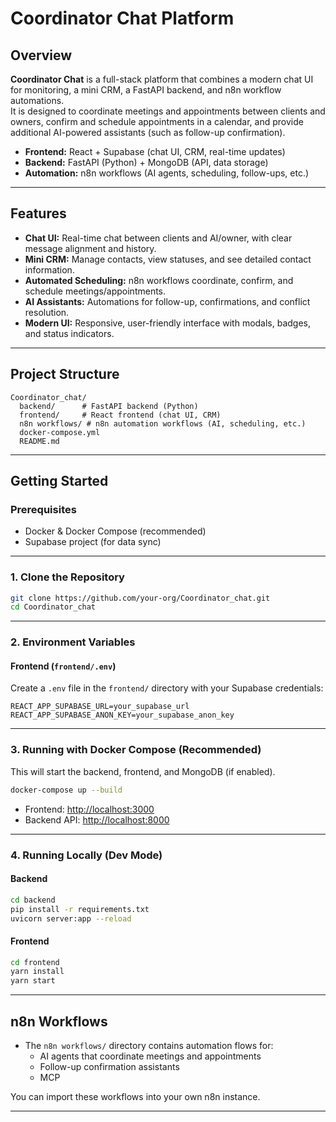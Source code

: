# Coordinator Chat Platform

## Overview

**Coordinator Chat** is a full-stack platform that combines a modern chat UI for monitoring, a mini CRM, a FastAPI backend, and n8n workflow automations.  
It is designed to coordinate meetings and appointments between clients and owners, confirm and schedule appointments in a calendar, and provide additional AI-powered assistants (such as follow-up confirmation).

- **Frontend:** React + Supabase (chat UI, CRM, real-time updates)
- **Backend:** FastAPI (Python) + MongoDB (API, data storage)
- **Automation:** n8n workflows (AI agents, scheduling, follow-ups, etc.)

---

## Features

- **Chat UI:** Real-time chat between clients and AI/owner, with clear message alignment and history.
- **Mini CRM:** Manage contacts, view statuses, and see detailed contact information.
- **Automated Scheduling:** n8n workflows coordinate, confirm, and schedule meetings/appointments.
- **AI Assistants:** Automations for follow-up, confirmations, and conflict resolution.
- **Modern UI:** Responsive, user-friendly interface with modals, badges, and status indicators.

---

## Project Structure

```
Coordinator_chat/
  backend/      # FastAPI backend (Python)
  frontend/     # React frontend (chat UI, CRM)
  n8n workflows/ # n8n automation workflows (AI, scheduling, etc.)
  docker-compose.yml
  README.md
```

---

## Getting Started

### Prerequisites

- Docker & Docker Compose (recommended)
- Supabase project (for data sync)

---

### 1. Clone the Repository

```bash
git clone https://github.com/your-org/Coordinator_chat.git
cd Coordinator_chat
```

---

### 2. Environment Variables

#### Frontend (`frontend/.env`)

Create a `.env` file in the `frontend/` directory with your Supabase credentials:

```
REACT_APP_SUPABASE_URL=your_supabase_url
REACT_APP_SUPABASE_ANON_KEY=your_supabase_anon_key
```

---

### 3. Running with Docker Compose (Recommended)

This will start the backend, frontend, and MongoDB (if enabled).

```bash
docker-compose up --build
```

- Frontend: [http://localhost:3000](http://localhost:3000)
- Backend API: [http://localhost:8000](http://localhost:8000)

---

### 4. Running Locally (Dev Mode)

#### Backend

```bash
cd backend
pip install -r requirements.txt
uvicorn server:app --reload
```

#### Frontend

```bash
cd frontend
yarn install
yarn start
```

---

## n8n Workflows

- The `n8n workflows/` directory contains automation flows for:
  - AI agents that coordinate meetings and appointments
  - Follow-up confirmation assistants
  - MCP

You can import these workflows into your own n8n instance.

---

